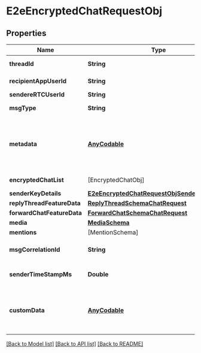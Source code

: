 # E2eEncryptedChatRequestObj

## Properties
Name | Type | Description | Notes
------------ | ------------- | ------------- | -------------
**threadId** | **String** | Thread Id. This is exclusive peer to recipientAppUserId. | [optional] 
**recipientAppUserId** | **String** | App user Id of receiver. This is exclusive peer to threadId. | [optional] 
**sendereRTCUserId** | **String** | eRTC user id of source user | [optional] 
**msgType** | **String** | message type. it can be text/image/audio/video/gif/file | [optional] 
**metadata** | [**AnyCodable**](.md) | JSON object which can be used for client reference in request/response context. Server will not do any processing on this object. eg. { \&quot;abc\&quot; : \&quot;def\&quot; } | [optional] 
**encryptedChatList** | [EncryptedChatObj] | List of user+device wise eencrypted chat objects. | [optional] 
**senderKeyDetails** | [**E2eEncryptedChatRequestObjSenderKeyDetails**](E2eEncryptedChatRequestObjSenderKeyDetails.md) |  | [optional] 
**replyThreadFeatureData** | [**ReplyThreadSchemaChatRequest**](ReplyThreadSchemaChatRequest.md) |  | [optional] 
**forwardChatFeatureData** | [**ForwardChatSchemaChatRequest**](ForwardChatSchemaChatRequest.md) |  | [optional] 
**media** | [**MediaSchema**](MediaSchema.md) |  | [optional] 
**mentions** | [MentionSchema] |  | [optional] 
**msgCorrelationId** | **String** | Client generated unique identifier used to trace message delivery till receiver. | [optional] 
**senderTimeStampMs** | **Double** | epoch timestamp (in ms) of message creation generated on sender device | [optional] 
**customData** | [**AnyCodable**](.md) | JSON object which can be used for customer specific data which is not supported in InAppChat chat model. eg. { \&quot;abc\&quot; : \&quot;def\&quot; } | [optional] 

[[Back to Model list]](../README.md#documentation-for-models) [[Back to API list]](../README.md#documentation-for-api-endpoints) [[Back to README]](../README.md)


